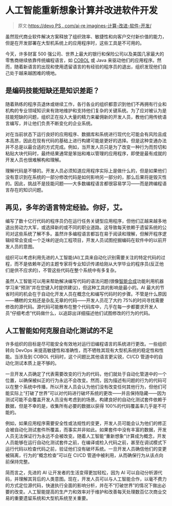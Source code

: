 # 人工智能重新想象计算并改进软件开发

> 原文:[https://devo PS . com/ai-re imagines-计算-改进-软件-开发/](https://devops.com/ai-reimagines-computation-and-improves-software-development/)

虽然现代商业软件解决方案释放了组织效率、敏捷性和向客户交付新价值的能力，但是在开发部署在大型机系统上的应用程序时，这些工具是不可用的。

今天，许多财富 500 强公司、世界上最大的银行和保险公司以及美国几家最大的零售商继续依靠传统编程语言，如 [COBOL](https://devops.com/?s=COBOL) 或 Java 来驱动他们的应用程序。然而，随着新语言的出现和使用遗留语言的有经验的程序员的退出，组织发现他们自己处于越来越困难的境地。

## 是编码技能短缺还是知识差距？

随着熟练的程序员退休或继续工作，各行各业的组织都意识到他们不再拥有行业和机构的专业领域知识来有效地维护和支持他们复杂的关键系统。为了应对被认为是技能短缺的问题，组织正在投入大量的精力来雇佣新的开发人员，教他们用传统语言编写，并让他们负责不断变化的企业系统。

对在当前状态下运行良好的应用程序、数据库和系统进行现代化可能会有风险且成本高昂，因此在现有代码的基础上进行构建可能是更好的选择。但是这种变通办法并不总是以最合适的方式完成。例如，当开发人员只是为了改变一种行为而剪切和粘贴大块代码时，最终结果通常是笨拙和难以管理的应用程序，即使是最有成就的开发人员也很难解构和理解。

理解代码是不够的。开发人员必须知道应用程序实际上是做什么的，但是如果他们没有意识到在系统的一部分修改代码是如何影响另一部分的，那么后果将是毁灭性的。因此，挑战不是技能问题——大多数编程语言都很容易学习——而是跨编程语言存在的知识问题。

## 再见，多年的语言特定经验。你好，艾。

编写了数十亿行代码的程序员仍在运行任务关键型应用程序，但他们正越来越多地退出劳动力大军，或选择新的或不同的职业道路。这导致每天依赖于遗留系统的公司对这些系统了解不多。虽然许多编程语言都旨在易于阅读和理解，但解开程序逻辑经常会变成一个乏味的逆向工程项目，开发人员试图挖掘编码在软件中的以前开发人员的意图。

组织可以考虑利用先进的人工智能(AI)工具来自动化识别需要关注的特定代码的过程，而不是依赖年迈的主题专家将专业知识传递给刚从大学毕业的程序员(反正他们是供不应求的)，不管这些代码在整个系统中有多复杂。

虽然人工智能可以用来帮助解决编写代码的语法问题(很像[智能合成](https://support.google.com/mail/answer/9116836?co=GENIE.Platform=Desktop&hl=en)功能利用机器学习来“预测”并在您键入时提供建议)，但这种工具的影响是最小的。AI 最大的节省时间的机会在于自动化开发人员在概念化和编写代码时的步骤。不管是什么原因——糟糕的文档还是杂乱无章的代码——开发人员花了大约 75%的时间寻找需要修改的源代码。源代码可能散布在整个代码库中，几乎在每一步都要求开发人员“仔细考虑”代码做什么，以追踪出详细描述他们试图修改的行为的代码。

## 人工智能如何克服自动化测试的不足

许多组织的目标是尽可能安全有效地对运行旧编程语言的系统进行更改。一些组织转向 DevOps 来提高敏捷性和准确性，而不牺牲其现有大型机系统的稳定性和性能。当涉及到 COBOL 代码时，这个问题比其他语言更尖锐，CI/CD 管道中的自动化测试本质上是不够的。

一旦开发人员确定了代表需要改变的行为的代码，他们就处于自动化管道中的一个位置，以确保被纠正的行为永远不会改变。然而，因为描述有问题的行为的代码可以在整个系统中传播，所以开发人员会认为他们没有改变任何其他行为，但他们可能实际上“打破了世界”可以对代码进行破坏系统的更改——并且保持隐藏——因为测试可能不会覆盖开发人员没有考虑到的场景。构建良好的自动化测试套件依赖于数据，但是不幸的是，收集所有必要的数据以获得 100%的代码覆盖率几乎是不可能的。

例如，如果应用程序需要安全性或法规性的变更，开发人员可能会认为他们的修正会被自动化测试套件所覆盖，而事实并非如此。如果套件中没有丰富的数据，开发人员无法保证行为永远不会被改变。随着人工智能“重新想象”计算成为概念，开发人员能够在运行自动化测试套件之前，在编译或检入代码之前，甚至在调试模式下运行代码以检查代码之前，验证他们没有破坏系统。一旦开发人员确信他们的变更被隔离，行为的“概念检查”可以在 CI/CD 管道中被利用，从而确保行为从该点向前保持完整。

简而言之，先进的 AI 让开发者的生活变得更加轻松，因为 AI 可以自动分析源代码，并理解其背后的人类意图。现在，开发人员可以与人工智能合作，以毫不费力的方式定位源代码，快速执行全面的影响分析，并在不“打破世界”的情况下做出必要的改变。人工智能提高的生产力和效率对于维护和改善每天处理数百亿次商业交易的重要遗留系统和大型机系统至关重要。